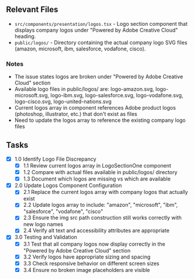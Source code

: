## Relevant Files

- `src/components/presentation/logos.tsx` - Logo section component that displays company logos under "Powered by Adobe Creative Cloud" heading.
- `public/logos/` - Directory containing the actual company logo SVG files (amazon, microsoft, ibm, salesforce, vodafone, cisco).

### Notes

- The issue states logos are broken under "Powered by Adobe Creative Cloud" section
- Available logo files in public/logos/ are: logo-amazon.svg, logo-microsoft.svg, logo-ibm.svg, logo-salesforce.svg, logo-vodafone.svg, logo-cisco.svg, logo-united-nations.svg
- Current logos array in component references Adobe product logos (photoshop, illustrator, etc.) that don't exist as files
- Need to update the logos array to reference the existing company logo files

## Tasks

- [x] 1.0 Identify Logo File Discrepancy
  - [x] 1.1 Review current logos array in LogoSectionOne component
  - [x] 1.2 Compare with actual files available in public/logos/ directory
  - [x] 1.3 Document which logos are missing vs which are available

- [x] 2.0 Update Logos Component Configuration
  - [x] 2.1 Replace the current logos array with company logos that actually exist
  - [x] 2.2 Update logos array to include: "amazon", "microsoft", "ibm", "salesforce", "vodafone", "cisco"
  - [x] 2.3 Ensure the img src path construction still works correctly with new logo names
  - [x] 2.4 Verify alt text and accessibility attributes are appropriate

- [x] 3.0 Testing and Validation
  - [x] 3.1 Test that all company logos now display correctly in the "Powered by Adobe Creative Cloud" section
  - [x] 3.2 Verify logos have appropriate sizing and spacing
  - [x] 3.3 Check responsive behavior on different screen sizes
  - [x] 3.4 Ensure no broken image placeholders are visible